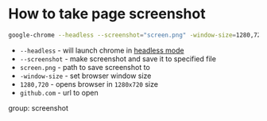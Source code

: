 # How to take page screenshot

```bash
google-chrome --headless --screenshot="screen.png" -window-size=1280,720 "https://github.com"
```

- `--headless` - will launch chrome in [headless mode](https://developers.google.com/web/updates/2017/04/headless-chrome#cli)
- `--screenshot` - make screenshot and save it to specified file
- `screen.png` - path to save screenshot to
- `-window-size` - set browser window size
- `1280,720` - opens browser in `1280x720` size
- `github.com` - url to open

group: screenshot


